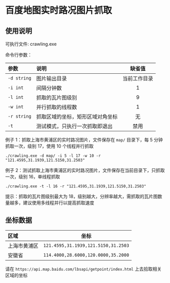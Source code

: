 # 百度地图实时路况图片抓取

## 使用说明

可执行文件: crawling.exe

命令行参数：

| 参数        | 说明                             |    缺省值    |
| :---------- | :------------------------------- | :----------: |
| `-d string` | 图片输出目录                     | 当前工作目录 |
| `-i int`    | 间隔分钟数                       |      1       |
| `-l int`    | 抓取的瓦片图级别                 |      9       |
| `-w int`    | 并行抓取的线程数                 |      1       |
| `-r string` | 抓取区域的坐标，矩形区域对角坐标 |      无      |
| `-t`        | 测试模式，只执行一次抓取即退出   |     禁用     |

例子 1：抓取上海市黄浦区的实时路况图片，文件保存在 `map/` 目录下，每 5 分钟抓取一次，级别 17，使用 10 个线程并行抓取

`./crawling.exe -d map/ -i 5 -l 17 -w 10 -r "121.4595,31.1939,121.5150,31.2503"`

例子 2：测试抓取上海市黄浦区的实时路况图片，文件保存在当前目录下，只抓取一次，级别 16，单线程抓取

`./crawling.exe -t -l 16 -r "121.4595,31.1939,121.5150,31.2503"`

提示：抓取的瓦片图级别最大为 18，级别越大，分辨率越大，需抓取的瓦片图数量越多，建议使用多线程并行以提高抓取速度

## 坐标数据

| 区域         |                坐标                 |
| :----------- | :---------------------------------: |
| 上海市黄浦区 | `121.4595,31.1939,121.5150,31.2503` |
| 安徽省       | `114.4000,28.6000,120.0000,35.2000` |

请在 `https://api.map.baidu.com/lbsapi/getpoint/index.html` 上去拾取相关区域的坐标
